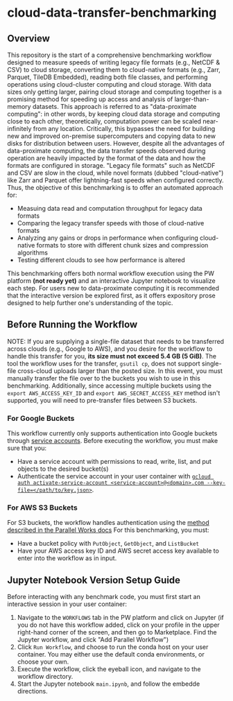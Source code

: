 # cloud-data-transfer-benchmarking
## Overview
This repository is the start of a comprehensive benchmarking workflow designed to measure speeds of writing legacy file formats (e.g., NetCDF & CSV) to cloud storage, converting them to cloud-native formats (e.g., Zarr, Parquet, TileDB Embedded), reading both file classes, and performing operations using cloud-cluster computing and cloud storage. With data sizes only getting larger, pairing cloud storage and computing together is a promising method for speeding up access and analysis of larger-than-memory datasets. This approach is referred to as "data-proximate computing": in other words, by keeping cloud data storage and computing close to each other, theoretically, computation power can be scaled near-infinitely from any location. Critically, this bypasses the need for building new and improved on-premise supercomputers and copying data to new disks for distribution between users. However, despite all the advantages of data-proximate computing, the data transfer speeds observed during operation are heavily impacted by the format of the data and how the formats are configured in storage. "Legacy file formats" such as NetCDF and CSV are slow in the cloud, while novel formats (dubbed "cloud-native") like Zarr and Parquet offer lightning-fast speeds when configured correctly. Thus, the objective of this benchmarking is to offer an automated approach for:

- Measuing data read and computation throughput for legacy data formats
- Comparing the legacy transfer speeds with those of cloud-native formats
- Analyzing any gains or drops in performance when configuring cloud-native formats to store with different chunk sizes and compression algorithms
- Testing different clouds to see how performance is altered

This benchmarking offers both normal workflow execution using the PW platform **(not ready yet)** and an interactive Jupyter notebook to visualize each step. For users new to data-proximate computing it is recommended that the interactive version be explored first, as it offers expository prose designed to help further one's understanding of the topic.

## Before Running the Workflow

NOTE: If you are supplying a single-file dataset that needs to be transferred across clouds (e.g., Google to AWS), and you desire for the workflow to handle this transfer for you, **its size must not exceed 5.4 GB (5 GiB)**. The tool the workflow uses for the transfer, `gsutil cp`, does not support single-file cross-cloud uploads larger than the posted size. In this event, you must manually transfer the file over to the buckets you wish to use in this benchmarking. Additionally, since accessing multiple buckets using the `export AWS_ACCESS_KEY_ID` and `export AWS_SECRET_ACCESS_KEY` method isn't supported, you will need to pre-transfer files between S3 buckets.

### For Google Buckets
This workflow currently only supports authentication into Google buckets through [service accounts](https://cloud.google.com/iam/docs/service-account-overview). Before executing the workflow, you must make sure that you:
 - Have a service account with permissions to read, write, list, and put objects to the desired bucket(s)
 - Authenticate the service account in your user container with [`gcloud auth activate-service-account <service-account>@<domain>.com --key-file=</path/to/key.json>`](https://cloud.google.com/sdk/gcloud/reference/auth/activate-service-account).

### For AWS S3 Buckets
For S3 buckets, the workflow handles authentication using the [method described in the Parallel Works docs](https://docs.parallel.works/storage/transferring-data-aws)  For this benchmarking, you must:
- Have a bucket policy with `PutObject`, `GetObject`, and `ListBucket`
- Have your AWS access key ID and AWS secret access key available to enter into the workflow as in input.

## Jupyter Notebook Version Setup Guide
Before interacting with any benchmark code, you must first start an interactive session in your user container:
1. Navigate to the `WORKFLOWS` tab in the PW platform and click on Jupyter (if you do not have this workflow added, click on your profile in the upper right-hand corner of the screen, and then go to Marketplace. Find the Jupyter workflow, and click "Add Parallel Workflow")
2. Click `Run Workflow`, and choose to run the conda host on your user container. You may either use the default conda environments, or choose your own.
3. Execute the workflow, click the eyeball icon, and navigate to the workflow directory.
4. Start the Jupyter notebook `main.ipynb`, and follow the embedde directions.